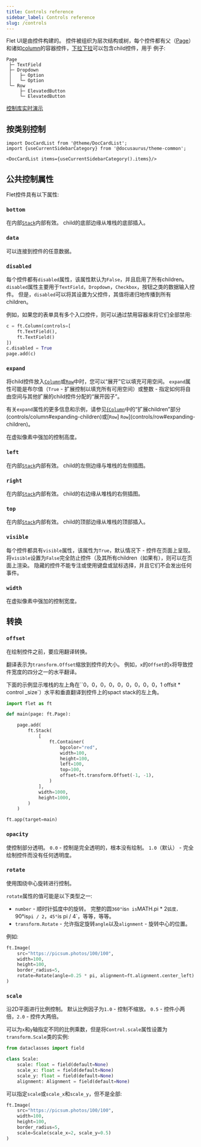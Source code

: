 ```yaml
---
title: Controls reference
sidebar_label: Controls reference
slug: /controls
---
```


 Flet UI是由控件构建的。 控件被组织为层次结构或树，每个控件都有父（[Page](controls/page)）和诸如[column](controls/column)的容器控件，[下拉下拉](controls/dropdown)可以包含child控件，用于 例子: 

```
Page
 ├─ TextField
 ├─ Dropdown
 │   ├─ Option
 │   └─ Option
 └─ Row
     ├─ ElevatedButton
     └─ ElevatedButton
```

[控制库实时演示](https://flet-controls-gallery.fly.dev/layout) 

## 按类别控制

```mdx-code-block
import DocCardList from '@theme/DocCardList';
import {useCurrentSidebarCategory} from '@docusaurus/theme-common';

<DocCardList items={useCurrentSidebarCategory().items}/>
``` 

## 公共控制属性

Flet控件具有以下属性: 

###  `bottom`

在内部[`Stack`](controls/stack)内部有效。 child的底部边缘从堆栈的底部插入。

###  `data`

可以连接到控件的任意数据。

###  `disabled`

每个控件都有`disabled`属性，该属性默认为`False`，并且启用了所有children。
`disabled`属性主要用于`TextField`，`Dropdown`，`Checkbox`，按钮之类的数据输入控件。
但是，`disabled`可以将其设置为父控件，其值将递归地传播到所有children。

例如，如果您的表单具有多个入口控件，则可以通过禁用容器来将它们全部禁用: 

```python
c = ft.Column(controls=[
    ft.TextField(),
    ft.TextField()
])
c.disabled = True
page.add(c)
``` 

###  `expand`

将child控件放入[`Column`](controls/column)或[`Row`](controls/row)中时，您可以“展开”它以填充可用空间。 `expand`属性可能是布尔值（`True`  - 扩展控制以填充所有可用空间）或整数 - 指定如何将自由空间与其他扩展的child控件分配的“展开因子”。

有关`expand`属性的更多信息和示例，请参见[{`Column`](controls/column#expanding-children)中的“扩展children”部分(controls/column#expanding-children)或[`Row`] `Row`](controls/row#expanding-children)。

在虚拟像素中强加的控制高度。

###  `left`

在内部[`Stack`](controls/stack)内部有效。 child的左侧边缘与堆栈的左侧插图。

###  `right`

在内部[`Stack`](controls/stack)内部有效。 child的右边缘从堆栈的右侧插图。

###  `top`

在内部[`Stack`](controls/stack)内部有效。 child的顶部边缘从堆栈的顶部插入。

###  `visible`

每个控件都具有`visible`属性，该属性为`True`，默认情况下 - 控件在页面上呈现。 将`visible`设置为`False`完全防止控件（及其所有children（如果有），则可以在页面上渲染。 隐藏的控件不能专注或使用键盘或鼠标选择，并且它们不会发出任何事件。

###  `width`

在虚拟像素中强加的控制宽度。

## 转换

###  `offset`

在绘制控件之前，要应用翻译转换。

翻译表示为`transform.Offset`缩放到控件的大小。 例如，`x`的`Offset`的`x`将导致控件宽度的四分之一的水平翻译。

下面的示例显示堆栈的左上角在``0，0，0，0，0，0，0，0，0，1 offsit * control _size`）水平和垂直翻译到控件上的spact stack的左上角。

```python
import flet as ft

def main(page: ft.Page):

    page.add(
        ft.Stack(
            [
                ft.Container(
                    bgcolor="red",
                    width=100,
                    height=100,
                    left=100,
                    top=100,
                    offset=ft.transform.Offset(-1, -1),
                )
            ],
            width=1000,
            height=1000,
        )
    )

ft.app(target=main)
``` 

###  `opacity`

使控制部分透明。 `0.0`  - 控制是完全透明的，根本没有绘制。 `1.0`（默认） - 完全绘制控件而没有任何透明度。

###  `rotate`

使用围绕中心旋转进行控制。

`rotate`属性的值可能是以下类型之一: 

*  `number`  - 顺时针弧度中的旋转。 完整的圆`360°`is`n is`MATH.pi * 2`弧度，`90°is`pi / 2`，`45°`is pi / 4`，等等，等等。
* `transform.Rotate`  - 允许指定旋转`angle`以及`alignment`  - 旋转中心的位置。

例如: 

```python
ft.Image(
    src="https://picsum.photos/100/100",
    width=100,
    height=100,
    border_radius=5,
    rotate=Rotate(angle=0.25 * pi, alignment=ft.alignment.center_left)
)
``` 

###  `scale`

沿2D平面进行比例控制。 默认比例因子为`1.0`  - 控制不缩放。 `0.5`  - 控件小两倍，`2.0`  - 控件大两倍。

可以为`x`和`y`轴指定不同的比例乘数，但是将`Control.scale`属性设置为`transform.Scale`类的实例: 

```python
from dataclasses import field

class Scale:
    scale: float = field(default=None)
    scale_x: float = field(default=None)
    scale_y: float = field(default=None)
    alignment: Alignment = field(default=None)
```

可以指定`scale`或`scale_x`和`scale_y`，但不是全部: 

```python
ft.Image(
    src="https://picsum.photos/100/100",
    width=100,
    height=100,
    border_radius=5,
    scale=Scale(scale_x=2, scale_y=0.5)
)
```